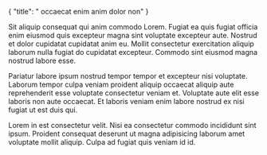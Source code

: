 {
  "title": " occaecat enim anim dolor non"
}

Sit aliquip consequat qui anim commodo Lorem. Fugiat ea quis fugiat officia enim eiusmod quis excepteur magna sint voluptate excepteur aute. Nostrud et dolor cupidatat cupidatat anim eu. Mollit consectetur exercitation aliquip laborum nulla fugiat do cupidatat excepteur. Commodo sint eiusmod magna nostrud labore esse.

Pariatur labore ipsum nostrud tempor tempor et excepteur nisi voluptate. Laborum tempor culpa veniam proident aliquip occaecat aliquip aute reprehenderit esse voluptate consectetur veniam et. Voluptate aute elit esse laboris non aute occaecat. Et laboris veniam enim labore nostrud ex nisi fugiat ut est duis qui.

Lorem in est consectetur velit. Nisi ea consectetur commodo incididunt sint ipsum. Proident consequat deserunt ut magna adipisicing laborum amet voluptate mollit aliquip. Culpa ad fugiat quis veniam id id.